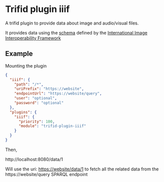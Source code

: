 # Trifid plugin iiif

A trifid plugin to provide data about image and audio/visual files.

It provides data using the [schema](https://iiif.io/api/presentation/3/context.json) defined by the [International Image Interoperability Framework](https://iiif.io)


## Example

Mounting the plugin

```json
{
  "iiif": {
    "path": "/*",
    "uriPrefix": "https://website",
    "endpointUrl": "https://website/query",
    "user": "optional",
    "password": "optional"
  },
  "plugins": {
    "iiif": {
      "priority": 100,
      "module": "trifid-plugin-iiif"
    }
  }
}
```

Then, 

http://localhost:8080/data/1

Will use the uri: <https://website/data/1> to fetch all the related data from the https://website/query SPARQL endpoint

